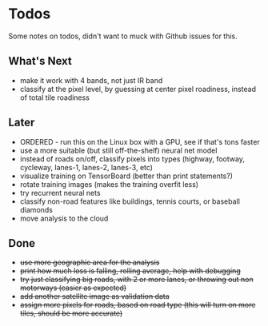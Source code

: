 # Todos
Some notes on todos, didn't want to muck with Github issues for this.

## What's Next
* make it work with 4 bands, not just IR band
* classify at the pixel level, by guessing at center pixel roadiness, instead of total tile roadiness

## Later
* ORDERED - run this on the Linux box with a GPU, see if that's tons faster
* use a more suitable (but still off-the-shelf) neural net model
* instead of roads on/off, classify pixels into types (highway, footway, cycleway, lanes-1, lanes-2, lanes-3, etc)
* visualize training on TensorBoard (better than print statements?)
* rotate training images (makes the training overfit less)
* try recurrent neural nets
* classify non-road features like buildings, tennis courts, or baseball diamonds
* move analysis to the cloud

## Done
* ~~use more geographic area for the analysis~~
* ~~print how much loss is falling, rolling average, help with debugging~~
* ~~try just classifying big roads, with 2 or more lanes, or throwing out non motorways (easier as expected)~~
* ~~add another satellite image as validation data~~
* ~~assign more pixels for roads, based on road type (this will turn on more tiles, should be more accurate)~~
